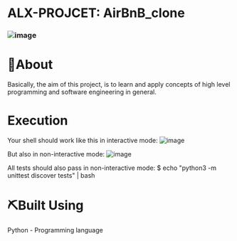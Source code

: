 # ALX-PROJCET: AirBnB_clone
### ![image](https://user-images.githubusercontent.com/101451046/188036017-7f8a5c2d-1ac6-434b-9f40-ac8d86398a27.png)

# 🧐About
Basically, the aim of this project, is to learn and apply concepts of high level programming and software engineering in general.

# Execution
Your shell should work like this in interactive mode:
![image](https://user-images.githubusercontent.com/101451046/188332373-bc7412ba-383f-4cd1-b987-5292407da519.png)

But also in non-interactive mode:
![image](https://user-images.githubusercontent.com/101451046/188332419-8a785d52-4a8c-4ef2-ac3a-0f1d451a6671.png)

All tests should also pass in non-interactive mode: $ echo "python3 -m unittest discover tests" | bash

# ⛏️Built Using
Python - Programming language
